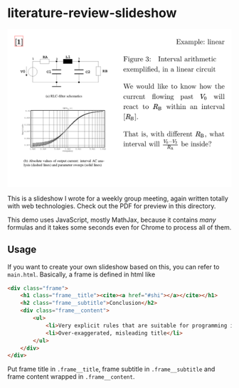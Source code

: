 # literature-review-slideshow

![preview](preview.png)

This is a slideshow I wrote for a weekly group meeting, again written totally with web technologies. Check out the PDF for preview in this directory.

This demo uses JavaScript, mostly MathJax, because it contains *many* formulas and it takes some seconds even for Chrome to process all of them. 

## Usage

If you want to create your own slideshow based on this, you can refer to `main.html`. Basically, a frame is defined in html like
```html
<div class="frame">
    <h1 class="frame__title"><cite><a href="#shi"></a></cite></h1>
    <h2 class="frame__subtitle">Conclusion</h2>
    <div class="frame__content">
        <ul>
            <li>Very explicit rules that are suitable for programming implementation. I like it</li>
            <li>Over-exaggerated, misleading title</li>
        </ul>
    </div>
</div>
```
Put frame title in `.frame__title`, frame subtitle in `.frame__subtitle` and frame content wrapped in `.frame__content`.